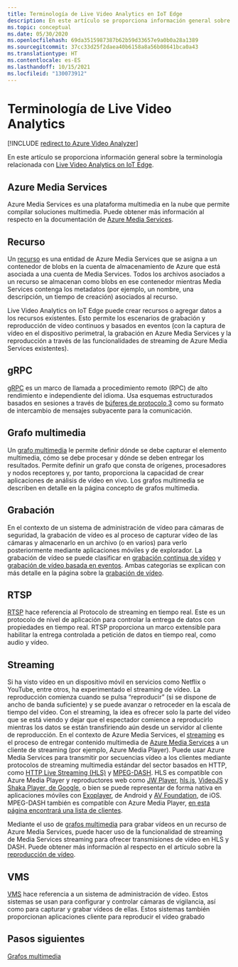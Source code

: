 ```yaml
---
title: Terminología de Live Video Analytics en IoT Edge
description: En este artículo se proporciona información general sobre la terminología de Live Video Analytics en IoT Edge.
ms.topic: conceptual
ms.date: 05/30/2020
ms.openlocfilehash: 69da3515987387b62b59d33657e9a0b0a28a1389
ms.sourcegitcommit: 37cc33d25f2daea40b6158a8a56b08641bca0a43
ms.translationtype: HT
ms.contentlocale: es-ES
ms.lasthandoff: 10/15/2021
ms.locfileid: "130073912"
---
```

# <a name="live-video-analytics-terminology"></a>Terminología de Live Video Analytics

[!INCLUDE [redirect to Azure Video Analyzer](./includes/redirect-video-analyzer.md)]

En este artículo se proporciona información general sobre la terminología relacionada con [Live Video Analytics on IoT Edge](overview.md).

## <a name="azure-media-services"></a>Azure Media Services

Azure Media Services es una plataforma multimedia en la nube que permite compilar soluciones multimedia. Puede obtener más información al respecto en la documentación de [Azure Media Services](../latest/media-services-overview.md).

## <a name="asset"></a>Recurso

Un [recurso](../latest/assets-concept.md) es una entidad de Azure Media Services que se asigna a un contenedor de blobs en la cuenta de almacenamiento de Azure que está asociada a una cuenta de Media Services. Todos los archivos asociados a un recurso se almacenan como blobs en ese contenedor mientras Media Services contenga los metadatos (por ejemplo, un nombre, una descripción, un tiempo de creación) asociados al recurso.

Live Video Analytics on IoT Edge puede crear recursos o agregar datos a los recursos existentes. Esto permite los escenarios de grabación y reproducción de vídeo continuos y basados en eventos (con la captura de vídeo en el dispositivo perimetral, la grabación en Azure Media Services y la reproducción a través de las funcionalidades de streaming de Azure Media Services existentes).

## <a name="grpc"></a>gRPC

[gRPC](https://grpc.io/docs/guides/) es un marco de llamada a procedimiento remoto (RPC) de alto rendimiento e independiente del idioma. Usa esquemas estructurados basados en sesiones a través de [búferes de protocolo 3](https://developers.google.com/protocol-buffers/docs/proto3) como su formato de intercambio de mensajes subyacente para la comunicación.

## <a name="media-graph"></a>Grafo multimedia

Un [grafo multimedia](media-graph-concept.md) le permite definir dónde se debe capturar el elemento multimedia, cómo se debe procesar y dónde se deben entregar los resultados. Permite definir un grafo que consta de orígenes, procesadores y nodos receptores y, por tanto, proporciona la capacidad de crear aplicaciones de análisis de vídeo en vivo. Los grafos multimedia se describen en detalle en la página concepto de grafos multimedia.

## <a name="recording"></a>Grabación

En el contexto de un sistema de administración de vídeo para cámaras de seguridad, la grabación de vídeo es al proceso de capturar vídeo de las cámaras y almacenarlo en un archivo (o en varios) para verlo posteriormente mediante aplicaciones móviles y de explorador. La grabación de vídeo se puede clasificar en [grabación continua de vídeo](continuous-video-recording-concept.md) y [grabación de vídeo basada en eventos](event-based-video-recording-concept.md). Ambas categorías se explican con más detalle en la página sobre la [grabación de vídeo](video-recording-concept.md).

## <a name="rtsp"></a>RTSP

[RTSP](https://tools.ietf.org/html/rfc2326) hace referencia al Protocolo de streaming en tiempo real. Este es un protocolo de nivel de aplicación para controlar la entrega de datos con propiedades en tiempo real. RTSP proporciona un marco extensible para habilitar la entrega controlada a petición de datos en tiempo real, como audio y vídeo. 

## <a name="streaming"></a>Streaming

Si ha visto vídeo en un dispositivo móvil en servicios como Netflix o YouTube, entre otros, ha experimentado el streaming de vídeo. La reproducción comienza cuando se pulsa “reproducir” (si se dispone de ancho de banda suficiente) y se puede avanzar o retroceder en la escala de tiempo del vídeo. Con el streaming, la idea es ofrecer solo la parte del vídeo que se está viendo y dejar que el espectador comience a reproducirlo mientras los datos se están transfiriendo aún desde un servidor al cliente de reproducción. En el contexto de Azure Media Services, el [streaming](https://en.wikipedia.org/wiki/Streaming_media) es el proceso de entregar contenido multimedia de [Azure Media Services](../azure-media-player/azure-media-player-overview.md) a un cliente de streaming (por ejemplo, Azure Media Player). Puede usar Azure Media Services para transmitir por secuencias vídeo a los clientes mediante protocolos de streaming multimedia estándar del sector basados en HTTP, como [HTTP Live Streaming (HLS)](https://developer.apple.com/streaming/) y [MPEG-DASH](https://dashif.org/about/). HLS es compatible con Azure Media Player y reproductores web como [JW Player](https://www.jwplayer.com/), [hls.js](https://github.com/video-dev/hls.js/), [VideoJS](https://videojs.com/) y [Shaka Player, de Google](https://github.com/google/shaka-player), o bien se puede representar de forma nativa en aplicaciones móviles con [Exoplayer](https://github.com/google/ExoPlayer), de Android y [AV Foundation](https://developer.apple.com/av-foundation/), de iOS. MPEG-DASH también es compatible con Azure Media Player, [en esta página encontrará una lista de clientes](https://dashif.org/members/). 

Mediante el uso de [grafos multimedia](#media-graph) para grabar vídeos en un recurso de Azure Media Services, puede hacer uso de la funcionalidad de streaming de Media Services streaming para ofrecer transmisiones de vídeo en HLS y DASH. Puede obtener más información al respecto en el artículo sobre la [reproducción de vídeo](video-playback-concept.md).

## <a name="vms"></a>VMS

[VMS](https://en.wikipedia.org/wiki/Video_management_system) hace referencia a un sistema de administración de vídeo. Estos sistemas se usan para configurar y controlar cámaras de vigilancia, así como para capturar y grabar vídeos de ellas. Estos sistemas también proporcionan aplicaciones cliente para reproducir el vídeo grabado

## <a name="next-steps"></a>Pasos siguientes

[Grafos multimedia](media-graph-concept.md)
